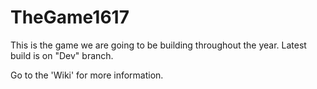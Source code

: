 # TheGame1617
This is the game we are going to be building throughout the year.  Latest build is on "Dev" branch.

Go to the 'Wiki' for more information.
